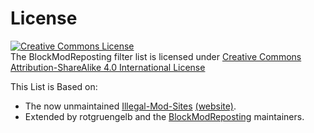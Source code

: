 # License
<a rel="license" href="http://creativecommons.org/licenses/by-sa/4.0/"><img alt="Creative Commons License" style="border-width:0" src="https://i.creativecommons.org/l/by-sa/4.0/88x31.png" /></a><br /><span xmlns:dct="http://purl.org/dc/terms/" href="http://purl.org/dc/dcmitype/Text" property="dct:title" rel="dct:type">The BlockModReposting filter list is licensed under [Creative Commons Attribution-ShareAlike 4.0 International License](https://creativecommons.org/licenses/by-sa/4.0/)

This List is Based on:
* The now unmaintained [Illegal-Mod-Sites](https://github.com/StopModReposts/Illegal-Mod-Sites) [(website)](https://stopmodreposts.org/).
* Extended by rotgruengelb and the [BlockModReposting](https://github.com/rotgruengelb/BlockModReposting/tree/main) maintainers.
